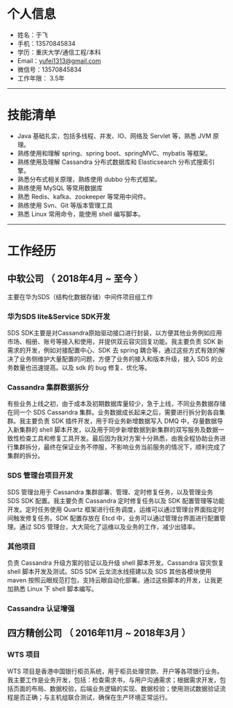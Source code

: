 
# **个人信息**
- 姓名：于飞                        
- 手机：13570845834
- 学历：重庆大学/通信工程/本科
- Email：yufei1313@gmail.com 
- 微信号：13570845834
- 工作年限： 3.5年
* * *  

# **技能清单**

- Java 基础扎实，包括多线程、并发、IO、网络及 Servlet 等，熟悉 JVM 原理。
- 熟练使用和理解 spring、spring boot、springMVC、mybatis 等框架。
- 熟练使用及理解 Cassandra 分布式数据库和 Elasticsearch 分布式搜索引擎。
- 熟悉分布式相关原理，熟练使用 dubbo 分布式框架。
- 熟练使用 MySQL 等常用数据库
- 熟悉 Redis、kafka、zookeeper 等常用中间件。
- 熟练使用 Svn、Git 等版本管理工具
- 熟悉 Linux 常用命令，能使用 shell 编写脚本。
***

# **工作经历**

## 中软公司 （ 2018年4月 ~ 至今 ）
主要在华为SDS（结构化数据存储）中间件项目组工作
### 华为SDS lite&Service SDK开发
SDS SDK主要是对Cassandra原始驱动接口进行封装，以方便其他业务例如应用市场、相册、账号等接入和使用，并提供双云容灾回复功能。我主要负责 SDK 新需求的开发，例如对接配置中心、SDK 去 spring 耦合等，通过这些方式有效的解决了业务侧维护大量配置的问题，方便了业务的接入和版本升级，接入 SDS 的业务数量也迅速提高。以及 sdk 的 bug 修复、优化等。


### Cassandra 集群数据拆分
有些业务上线之初，由于成本及初期数据库量较少，急于上线，不同业务数据存储在同一个 SDS Cassandra 集群。业务数据成长起来之后，需要进行拆分到各自集群。我主要负责 SDK 插件开发，用于将业务新增数据写入 DMQ 中，存量数据导入新集群的 shell 脚本开发，以及用于同步新增数据到新集群的双写服务及数据一致性检查工具和修复工具开发。最后因为我对方案十分熟悉，由我全程协助业务进行集群拆分，最终在保证业务不停服，不影响业务当前服务的情况下，顺利完成了集群的拆分。

### SDS 管理台项目开发
SDS 管理台用于 Cassandra 集群部署、管理、定时修复任务，以及管理业务 SDS SDK 配置。我主要负责 Cassandra 定时修复任务以及 SDK 配置管理等功能开发。定时任务使用 Quartz 框架进行任务调度，运维可以通过管理台界面指定时间触发修复任务。SDK 配置存放在 Etcd 中，业务可以通过管理台界面进行配置管理。通过 SDS 管理台，大大简化了运维以及业务的工作，减少出错率。

### 其他项目
负责 Cassandra 升级方案的验证以及升级 shell 脚本开发。Cassandra 容灾恢复 shell 脚本开发及测试。SDS SDK 云龙流水线搭建以及 SDS 其他各模块使用 maven 按照云眼规范打包，支持云眼自动化部署。通过这些脚本的开发，让我更加熟悉 Linux 下 shell 脚本编写。

### Cassandra 认证增强

## 四方精创公司 （ 2016年11月 ~ 2018年3月 ）

### WTS 项目 
WTS 项目是香港中国银行柜员系统，用于柜员处理贷款、开户等各项银行业务。我主要工作是业务开发，包括：检查需求书，与用户沟通需求；根据需求开发，包括页面的布局、数据校验，后端业务逻辑的实现、数据校验；使用测试数据验证流程是否正确；与主机组联合测试，确保在生产环境正常运行。


    
    
      